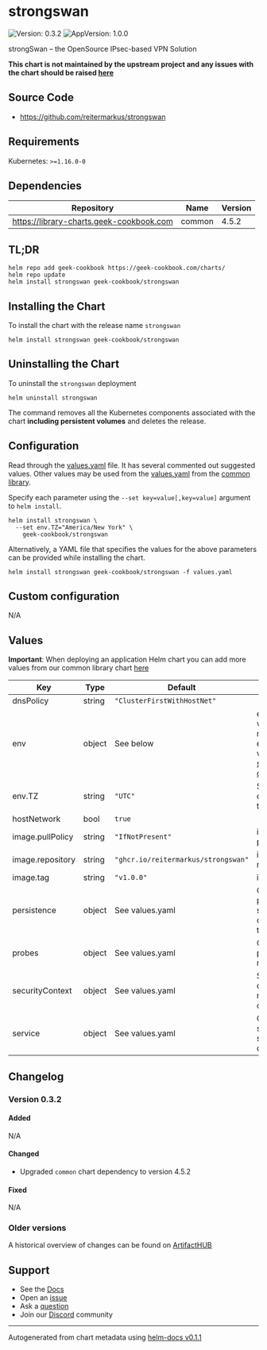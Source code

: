 # strongswan

![Version: 0.3.2](https://img.shields.io/badge/Version-0.3.2-informational?style=flat-square) ![AppVersion: 1.0.0](https://img.shields.io/badge/AppVersion-1.0.0-informational?style=flat-square)

strongSwan – the OpenSource IPsec-based VPN Solution

**This chart is not maintained by the upstream project and any issues with the chart should be raised [here](https://github.com/geek-cookbook/charts/issues/new/choose)**

## Source Code

* <https://github.com/reitermarkus/strongswan>

## Requirements

Kubernetes: `>=1.16.0-0`

## Dependencies

| Repository | Name | Version |
|------------|------|---------|
| https://library-charts.geek-cookbook.com | common | 4.5.2 |

## TL;DR

```console
helm repo add geek-cookbook https://geek-cookbook.com/charts/
helm repo update
helm install strongswan geek-cookbook/strongswan
```

## Installing the Chart

To install the chart with the release name `strongswan`

```console
helm install strongswan geek-cookbook/strongswan
```

## Uninstalling the Chart

To uninstall the `strongswan` deployment

```console
helm uninstall strongswan
```

The command removes all the Kubernetes components associated with the chart **including persistent volumes** and deletes the release.

## Configuration

Read through the [values.yaml](./values.yaml) file. It has several commented out suggested values.
Other values may be used from the [values.yaml](https://github.com/geek-cookbook/library-charts/tree/main/charts/stable/common/values.yaml) from the [common library](https://github.com/geek-cookbook/library-charts/tree/main/charts/stable/common).

Specify each parameter using the `--set key=value[,key=value]` argument to `helm install`.

```console
helm install strongswan \
  --set env.TZ="America/New York" \
    geek-cookbook/strongswan
```

Alternatively, a YAML file that specifies the values for the above parameters can be provided while installing the chart.

```console
helm install strongswan geek-cookbook/strongswan -f values.yaml
```

## Custom configuration

N/A

## Values

**Important**: When deploying an application Helm chart you can add more values from our common library chart [here](https://github.com/geek-cookbook/library-charts/tree/main/charts/stable/common)

| Key | Type | Default | Description |
|-----|------|---------|-------------|
| dnsPolicy | string | `"ClusterFirstWithHostNet"` |  |
| env | object | See below | environment variables. See more environment variables in the [strongswan documentation](https://github.com/reitermarkus/strongswan). |
| env.TZ | string | `"UTC"` | Set the container timezone |
| hostNetwork | bool | `true` |  |
| image.pullPolicy | string | `"IfNotPresent"` | image pull policy |
| image.repository | string | `"ghcr.io/reitermarkus/strongswan"` | image repository |
| image.tag | string | `"v1.0.0"` | image tag |
| persistence | object | See values.yaml | Configure persistence settings for the chart under this key. |
| probes | object | See values.yaml | Configures the probes for the main Pod. |
| securityContext | object | See values.yaml | Security contexts required for container. |
| service | object | See values.yaml | Configures service settings for the chart. |

## Changelog

### Version 0.3.2

#### Added

N/A

#### Changed

* Upgraded `common` chart dependency to version 4.5.2

#### Fixed

N/A

### Older versions

A historical overview of changes can be found on [ArtifactHUB](https://artifacthub.io/packages/helm/geek-cookbook/strongswan?modal=changelog)

## Support

- See the [Docs](https://docs.geek-cookbook.com/our-helm-charts/getting-started/)
- Open an [issue](https://github.com/geek-cookbook/charts/issues/new/choose)
- Ask a [question](https://github.com/geek-cookbook/organization/discussions)
- Join our [Discord](https://discord.gg/sTMX7Vh) community

----------------------------------------------
Autogenerated from chart metadata using [helm-docs v0.1.1](https://github.com/geek-cookbook/helm-docs/releases/v0.1.1)
